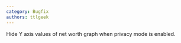 ```yaml
---
category: Bugfix
authors: ttlgeek
---
```


Hide Y axis values of net worth graph when privacy mode is enabled.
